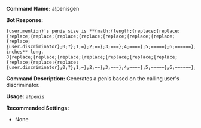 **Command Name:** a!penisgen

**Bot Response:**
```
{user.mention}'s penis size is **{math;{length;{replace;{replace;{replace;{replace;{replace;{replace;{replace;{replace;{replace;{replace;{user.discriminator};0;?};1;=};2;==};3;===};4;====};5;=====};6;======};7;=======};8;========};9;=========}}/2} inches** long.
8{replace;{replace;{replace;{replace;{replace;{replace;{replace;{replace;{replace;{replace;{user.discriminator};0;?};1;=};2;==};3;===};4;====};5;=====};6;======};7;=======};8;========};9;=========}D
```

**Command Description:** Generates a penis based on the calling user's discriminator.

**Usage:** `a!penis`

**Recommended Settings:**
* None
